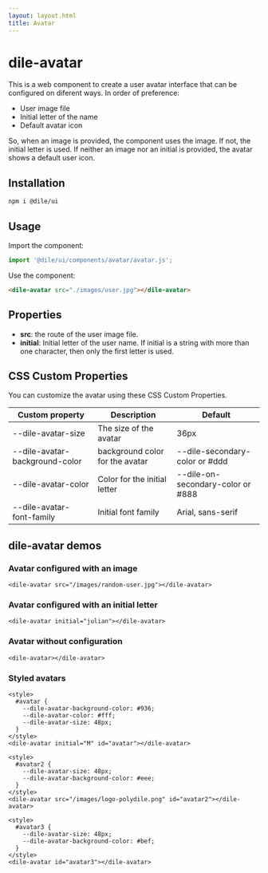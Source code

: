 ```yaml
---
layout: layout.html
title: Avatar
---
```


# dile-avatar

This is a web component to create a user avatar interface that can be configured on diferent ways. In order of preference:

- User image file 
- Initial letter of the name
- Default avatar icon

So, when an image is provided, the component uses the image. If not, the initial letter is used. If neither an image nor an initial is provided, the avatar shows a default user icon.

## Installation
```bash
npm i @dile/ui
```

## Usage

Import the component:

```javascript
import '@dile/ui/components/avatar/avatar.js';
```

Use the component:

```html
<dile-avatar src="./images/user.jpg"></dile-avatar>
```

## Properties

- **src**: the route of the user image file.
- **initial**: Initial letter of the user name. If initial is a string with more than one character, then only the first letter is used.

## CSS Custom Properties

You can customize the avatar using these CSS Custom Properties.

Custom property | Description | Default
----------------|-------------|---------
--dile-avatar-size | The size of the avatar | 36px
--dile-avatar-background-color | background color for the avatar | --dile-secondary-color or #ddd
--dile-avatar-color | Color for the initial letter |--dile-on-secondary-color or #888
--dile-avatar-font-family | Initial font family | Arial, sans-serif


## dile-avatar demos

### Avatar configured with an image

```html:preview
<dile-avatar src="/images/random-user.jpg"></dile-avatar>
```

### Avatar configured with an initial letter

```html:preview
<dile-avatar initial="julian"></dile-avatar>
```

### Avatar without configuration

```html:preview
<dile-avatar></dile-avatar>
```

### Styled avatars

```html:preview
<style>
  #avatar {
    --dile-avatar-background-color: #936;
    --dile-avatar-color: #fff;
    --dile-avatar-size: 48px;
  }
</style>
<dile-avatar initial="M" id="avatar"></dile-avatar>

<style>
  #avatar2 {
    --dile-avatar-size: 48px;
    --dile-avatar-background-color: #eee;
  }
</style>
<dile-avatar src="/images/logo-polydile.png" id="avatar2"></dile-avatar>

<style>
  #avatar3 {
    --dile-avatar-size: 48px;
    --dile-avatar-background-color: #bef;
  }
</style>
<dile-avatar id="avatar3"></dile-avatar>
```